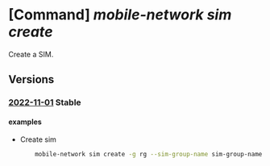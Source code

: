# [Command] _mobile-network sim create_

Create a SIM.

## Versions

### [2022-11-01](/Resources/mgmt-plane/L3N1YnNjcmlwdGlvbnMve30vcmVzb3VyY2Vncm91cHMve30vcHJvdmlkZXJzL21pY3Jvc29mdC5tb2JpbGVuZXR3b3JrL3NpbWdyb3Vwcy97fS9zaW1zL3t9/2022-11-01.xml) **Stable**

<!-- mgmt-plane /subscriptions/{}/resourcegroups/{}/providers/microsoft.mobilenetwork/simgroups/{}/sims/{} 2022-11-01 -->

#### examples

- Create sim
    ```bash
        mobile-network sim create -g rg --sim-group-name sim-group-name -n sim-name --international-msi 0000000000 --operator-key-code 00000000000000000000000000000000 --authentication-key 00000000000000000000000000000000
    ```
